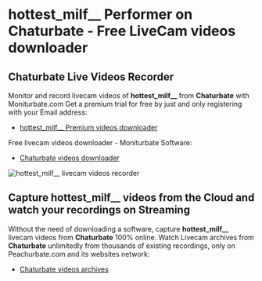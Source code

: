 # hottest_milf__ Performer on Chaturbate - Free LiveCam videos downloader

## Chaturbate Live Videos Recorder

Monitor and record livecam videos of **hottest_milf__** from **Chaturbate** with Moniturbate.com
Get a premium trial for free by just and only registering with your Email address:
* [hottest_milf__ Premium videos downloader](https://moniturbate.com/request-demo-licence-key.html)

Free livecam videos downloader - Moniturbate Software:
* [Chaturbate videos downloader](https://moniturbate.com/moniturbate-download-software.html)

![hottest_milf__ livecam videos recorder](https://peachurnet.com/templates/moniturbate-software.png)


## Capture hottest_milf__ videos from the Cloud and watch your recordings on Streaming

Without the need of downloading a software, capture **hottest_milf__** livecam videos from **Chaturbate** 100% online.
Watch Livecam archives from **Chaturbate** unlimitedly from thousands of existing recordings, only on Peachurbate.com and its websites network:
* [Chaturbate videos archives](https://peachurnet.com/)